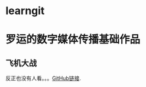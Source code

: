# learngit
# 罗运的数字媒体传播基础作品
## 飞机大战
反正也没有人看。。。[GitHub链接](https://46319943.github.io/learngit/ "飘扬飞机大战").
